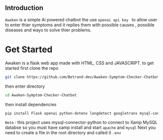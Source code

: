 ## Introduction
``Awaken`` is a simple Ai powered chatbot the use ``openai api key `` to allow user to
enter thier symptoms and it replies them with possible causes , possible diseases and ways to 
solve thier problems.
# **Get Started**
Awaken is a flask web app made with HTML, CSS and JAVASCRIPT.
to get started first clone the repo
```bash
git clone https://github.com/Betrand-dev/Awaken-Symptom-Checker-Chatbot.git
```
then enter directory
```bash
cd Awaken-Symptom-Checker-Chatbot
```
then install dependencies 
```bash
pip install Flask openai python-dotenv langdetect googletrans mysql-connector-python 
```
``Note`` : this project uses mysql-connector-python to connect to Xamp MySQL databse so you must have xamp install and start ``apache`` and ``mysql``
Next you need to create a file in the root directory and called it ``.env``
